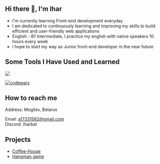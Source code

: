 ## Hi there 👋, I'm Ihar
* I'm currently learning Front-end development everyday
* I am dedicated to continuously learning and improving my skills to build efficient and user-friendly web applications
* English - B1 Intermediate, I practice my english with native speakers 10 hours every week
* I hope to start my way as Junior front-end developer in the near future
## Some Tools I Have Used and Learned
<p>
    <img src="https://skillicons.dev/icons?i=git,github,html,css,sass,js,ts,figma,nodejs,npm,webpack,vite,react,vscode" />
</p>

[![codewars](https://www.codewars.com/users/Ihar_blr/badges/large)](https://www.codewars.com/users/Ihar_blr)   
##  How to reach me
Address: Mogilev, Belarus
<div> Email: <a href="mailto:a17331582@gmail.com"><span>a17331582@gmail.com</span></a></div>
Discord: iharbat 

## Projects
* [Coffee-House](https://ihar-batura.github.io/Coffee-House/coffee-house/)
* [Hangman game](https://ihar-batura.github.io/Hangman/hangman/)





